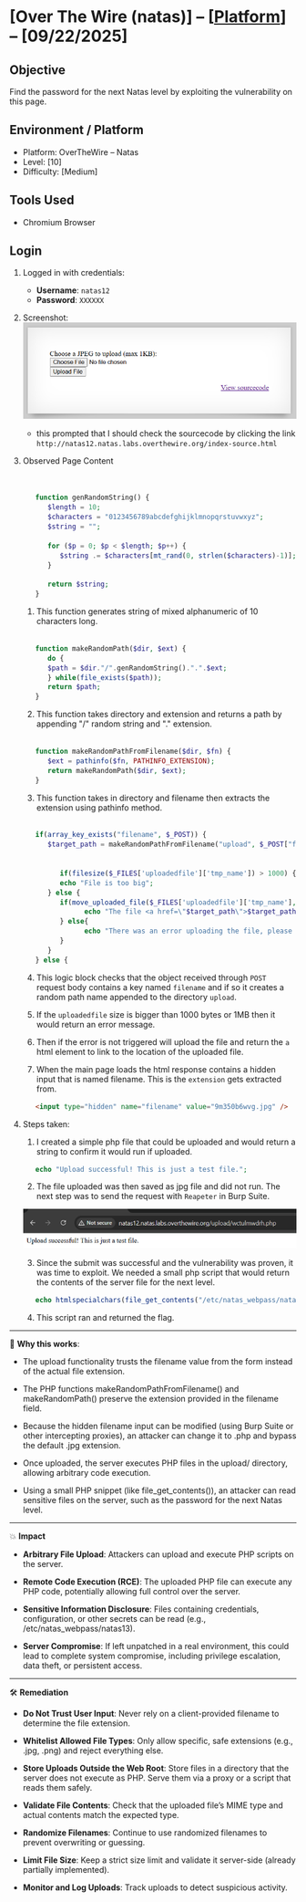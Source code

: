# [Over The Wire (natas)] – [[Platform](http://natas12.natas.labs.overthewire.org/)] – [09/22/2025]

## Objective
Find the password for the next Natas level by exploiting the vulnerability on this page.  

## Environment / Platform
- Platform: OverTheWire – Natas
- Level: [10]
- Difficulty: [Medium]

## Tools Used
- Chromium Browser

## Login
1. Logged in with credentials:
   - **Username**: `natas12`
   - **Password**: `XXXXXX`
  
2. Screenshot:
   ![alt text](image-11.png)
   
   - this prompted that I should check the sourcecode by clicking the link `http://natas12.natas.labs.overthewire.org/index-source.html`

3. Observed Page Content
   
   ```php
   

      function genRandomString() {
         $length = 10;
         $characters = "0123456789abcdefghijklmnopqrstuvwxyz";
         $string = "";

         for ($p = 0; $p < $length; $p++) {
            $string .= $characters[mt_rand(0, strlen($characters)-1)];
         }

         return $string;
      }

   ```
   1. This function generates string of mixed alphanumeric of 10 characters long.
   
   ```php

      function makeRandomPath($dir, $ext) {
         do {
         $path = $dir."/".genRandomString().".".$ext;
         } while(file_exists($path));
         return $path;
      }

   ```
   2. This function takes directory and extension and returns a path by appending "/" random string and "." extension.

   ```php

      function makeRandomPathFromFilename($dir, $fn) {
         $ext = pathinfo($fn, PATHINFO_EXTENSION);
         return makeRandomPath($dir, $ext);
      }

   ```
   3. This function takes in directory and filename then extracts the extension using pathinfo method. 

   ```php

      if(array_key_exists("filename", $_POST)) {
         $target_path = makeRandomPathFromFilename("upload", $_POST["filename"]);


            if(filesize($_FILES['uploadedfile']['tmp_name']) > 1000) {
            echo "File is too big";
         } else {
            if(move_uploaded_file($_FILES['uploadedfile']['tmp_name'], $target_path)) {
                  echo "The file <a href=\"$target_path\">$target_path</a> has been uploaded";
            } else{
                  echo "There was an error uploading the file, please try again!";
            }
         }
      } else {
   ```
   4. This logic block checks that the object received through `POST` request body contains a key named `filename` and if so it creates a random path name appended to the directory `upload`.

   5. If the `uploadedfile` size is bigger than 1000 bytes or 1MB then it would return an error message.

   6. Then if the error is not triggered will upload the file and return the `a` html element to link to the location of the uploaded file.
   
   7. When the main page loads the html response contains a hidden input that is named filename. This is the `extension` gets extracted from.

   ``` html
      <input type="hidden" name="filename" value="9m350b6wvg.jpg" />
   ``` 
4. Steps taken:
   
   1. I created a simple php file that could be uploaded and would return a string to confirm it would run if uploaded.

   ```php
      echo "Upload successful! This is just a test file.";
   ```
   2. The file uploaded was then saved as jpg file and did not run. The next step was to send the request with `Reapeter` in Burp Suite.

   ![alt text](image-12.png)

   3. Since the submit was successful and the vulnerability was proven, it was time to exploit. We needed a small php script that would return the contents of the server file for the next level. 

   ```php
      echo htmlspecialchars(file_get_contents("/etc/natas_webpass/natas13"));
   ```

   4. This script ran and returned the flag.


---

🔑 **Why this works**: 

   - The upload functionality trusts the filename value from the form instead of the actual file extension.

   - The PHP functions makeRandomPathFromFilename() and makeRandomPath() preserve the extension provided in the filename field.

   - Because the hidden filename input can be modified (using Burp Suite or other intercepting proxies), an attacker can change it to .php and bypass the default .jpg extension.

   - Once uploaded, the server executes PHP files in the upload/ directory, allowing arbitrary code execution.

   - Using a small PHP snippet (like file_get_contents()), an attacker can read sensitive files on the server, such as the password for the next Natas level.

---

💥 **Impact**

   - **Arbitrary File Upload**: Attackers can upload and execute PHP scripts on the server.

   - **Remote Code Execution (RCE)**: The uploaded PHP file can execute any PHP code, potentially allowing full control over the server.

   - **Sensitive Information Disclosure**: Files containing credentials, configuration, or other secrets can be read (e.g., /etc/natas_webpass/natas13).

   - **Server Compromise**: If left unpatched in a real environment, this could lead to complete system compromise, including privilege escalation, data theft, or persistent access.


---
  
🛠️ **Remediation**

   - **Do Not Trust User Input**: Never rely on a client-provided filename to determine the file extension.

   - **Whitelist Allowed File Types**: Only allow specific, safe extensions (e.g., .jpg, .png) and reject everything else.

   - **Store Uploads Outside the Web Root**: Store files in a directory that the server does not execute as PHP. Serve them via a proxy or a script that reads them safely.

   - **Validate File Contents**: Check that the uploaded file’s MIME type and actual contents match the expected type.

   - **Randomize Filenames**: Continue to use randomized filenames to prevent overwriting or guessing.

   - **Limit File Size**: Keep a strict size limit and validate it server-side (already partially implemented).

   - **Monitor and Log Uploads**: Track uploads to detect suspicious activity.
   